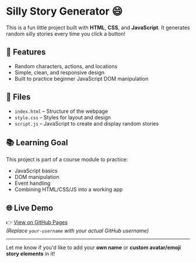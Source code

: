 # Silly Story Generator 😄

This is a fun little project built with **HTML**, **CSS**, and **JavaScript**. It generates random silly stories every time you click a button!

## 🚀 Features

- Random characters, actions, and locations
- Simple, clean, and responsive design
- Built to practice beginner JavaScript DOM manipulation

## 📁 Files

- `index.html` – Structure of the webpage
- `style.css` – Styles for layout and design
- `script.js` – JavaScript to create and display random stories

## 📚 Learning Goal

This project is part of a course module to practice:
- JavaScript basics
- DOM manipulation
- Event handling
- Combining HTML/CSS/JS into a working app

## 🌐 Live Demo

👉 [View on GitHub Pages](https://your-username.github.io/silly-story-generator/)  
*(Replace `your-username` with your actual GitHub username)*

---

Let me know if you'd like to add your **own name** or **custom avatar/emoji story elements** in it!
